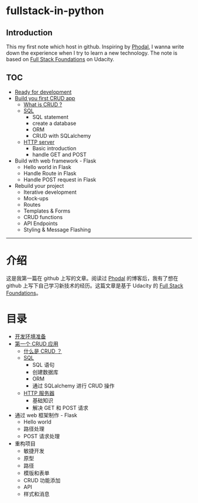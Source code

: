 # fullstack-in-python

## Introduction

This my first note which host in github. Inspiring by [Phodal](https://github.com/phodal), I wanna write down the experience when I try to learn a new technology. The note is based on [Full Stack Foundations](https://cn.udacity.com/course/full-stack-foundations--ud088/) on Udacity.

## TOC

- [Ready for development](chapters/chapter-0.md)
- [Build you first CRUD app](chapters/chapter-1-0.md)
    - [What is CRUD ?](chapter-1-0.md)
    - [SQL](chapter-1-1.md)
        - SQL statement
        - create a database
        - ORM
        - CRUD with SQLalchemy
    - [HTTP server](chapter-1-2.md)
        - Basic introduction
        - handle GET and POST
- Build with web framework - Flask
    - Hello world in Flask
    - Handle Route in Flask
    - Handle POST request in Flask
- Rebuild your project
    - Iterative development
    - Mock-ups
    - Routes
    - Templates & Forms
    - CRUD functions
    - API Endpoints
    - Styling & Message Flashing

---

# 介绍
这是我第一篇在 github 上写的文章。阅读过 [Phodal](https://github.com/phodal) 的博客后，我有了想在 github 上写下自己学习新技术的经历。这篇文章是基于 Udacity 的 [Full Stack Foundations](https://cn.udacity.com/course/full-stack-foundations--ud088/)。

# 目录

- [开发环境准备](chapters/chapter-0.md)
- [第一个 CRUD 应用](chapters/chapter-1-0.md)
    - [什么是 CRUD ？](chapters/chapter-1-0.md)
    - [SQL](chapters/chapter-1-1.md)
        - SQL 语句
        - 创建数据库
        - ORM
        - 通过 SQLalchemy 进行 CRUD 操作
    - [HTTP 服务器](chapter-1-2.md)
        - 基础知识
        - 解决 GET 和 POST 请求
- 通过 web 框架制作 - Flask
    - Hello world
    - 路径处理
    - POST 请求处理
- 重构项目
    - 敏捷开发
    - 原型
    - 路径
    - 模版和表单
    - CRUD 功能添加
    - API
    - 样式和消息
